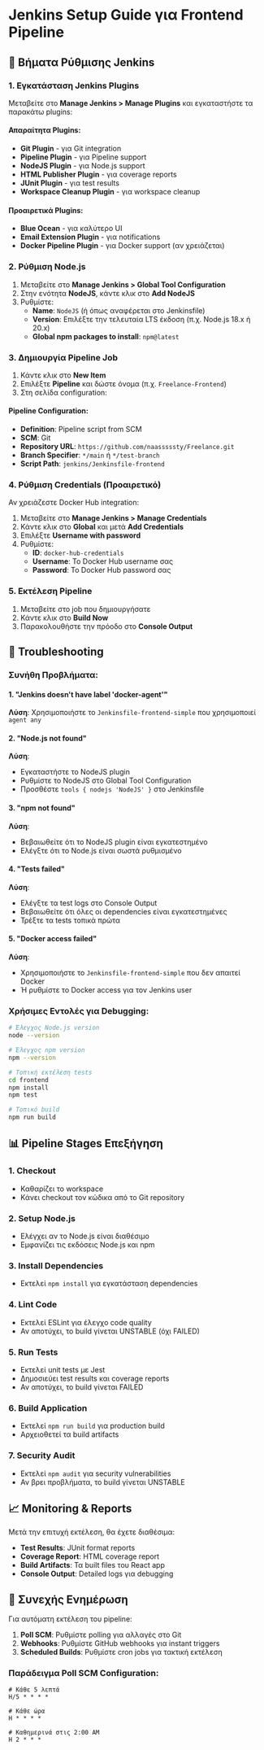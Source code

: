 # Jenkins Setup Guide για Frontend Pipeline

## 🚀 Βήματα Ρύθμισης Jenkins

### 1. Εγκατάσταση Jenkins Plugins

Μεταβείτε στο **Manage Jenkins > Manage Plugins** και εγκαταστήστε τα παρακάτω plugins:

#### Απαραίτητα Plugins:
- **Git Plugin** - για Git integration
- **Pipeline Plugin** - για Pipeline support
- **NodeJS Plugin** - για Node.js support
- **HTML Publisher Plugin** - για coverage reports
- **JUnit Plugin** - για test results
- **Workspace Cleanup Plugin** - για workspace cleanup

#### Προαιρετικά Plugins:
- **Blue Ocean** - για καλύτερο UI
- **Email Extension Plugin** - για notifications
- **Docker Pipeline Plugin** - για Docker support (αν χρειάζεται)

### 2. Ρύθμιση Node.js

1. Μεταβείτε στο **Manage Jenkins > Global Tool Configuration**
2. Στην ενότητα **NodeJS**, κάντε κλικ στο **Add NodeJS**
3. Ρυθμίστε:
   - **Name**: `NodeJS` (ή όπως αναφέρεται στο Jenkinsfile)
   - **Version**: Επιλέξτε την τελευταία LTS έκδοση (π.χ. Node.js 18.x ή 20.x)
   - **Global npm packages to install**: `npm@latest`

### 3. Δημιουργία Pipeline Job

1. Κάντε κλικ στο **New Item**
2. Επιλέξτε **Pipeline** και δώστε όνομα (π.χ. `Freelance-Frontend`)
3. Στη σελίδα configuration:

#### Pipeline Configuration:
- **Definition**: Pipeline script from SCM
- **SCM**: Git
- **Repository URL**: `https://github.com/naasssssty/Freelance.git`
- **Branch Specifier**: `*/main` ή `*/test-branch`
- **Script Path**: `jenkins/Jenkinsfile-frontend`

### 4. Ρύθμιση Credentials (Προαιρετικό)

Αν χρειάζεστε Docker Hub integration:

1. Μεταβείτε στο **Manage Jenkins > Manage Credentials**
2. Κάντε κλικ στο **Global** και μετά **Add Credentials**
3. Επιλέξτε **Username with password**
4. Ρυθμίστε:
   - **ID**: `docker-hub-credentials`
   - **Username**: Το Docker Hub username σας
   - **Password**: Το Docker Hub password σας

### 5. Εκτέλεση Pipeline

1. Μεταβείτε στο job που δημιουργήσατε
2. Κάντε κλικ στο **Build Now**
3. Παρακολουθήστε την πρόοδο στο **Console Output**

## 🔧 Troubleshooting

### Συνήθη Προβλήματα:

#### 1. "Jenkins doesn't have label 'docker-agent'"
**Λύση**: Χρησιμοποιήστε το `Jenkinsfile-frontend-simple` που χρησιμοποιεί `agent any`

#### 2. "Node.js not found"
**Λύση**: 
- Εγκαταστήστε το NodeJS plugin
- Ρυθμίστε το NodeJS στο Global Tool Configuration
- Προσθέστε `tools { nodejs 'NodeJS' }` στο Jenkinsfile

#### 3. "npm not found"
**Λύση**:
- Βεβαιωθείτε ότι το NodeJS plugin είναι εγκατεστημένο
- Ελέγξτε ότι το Node.js είναι σωστά ρυθμισμένο

#### 4. "Tests failed"
**Λύση**:
- Ελέγξτε τα test logs στο Console Output
- Βεβαιωθείτε ότι όλες οι dependencies είναι εγκατεστημένες
- Τρέξτε τα tests τοπικά πρώτα

#### 5. "Docker access failed"
**Λύση**:
- Χρησιμοποιήστε το `Jenkinsfile-frontend-simple` που δεν απαιτεί Docker
- Ή ρυθμίστε το Docker access για τον Jenkins user

### Χρήσιμες Εντολές για Debugging:

```bash
# Έλεγχος Node.js version
node --version

# Έλεγχος npm version
npm --version

# Τοπική εκτέλεση tests
cd frontend
npm install
npm test

# Τοπικό build
npm run build
```

## 📊 Pipeline Stages Επεξήγηση

### 1. **Checkout**
- Καθαρίζει το workspace
- Κάνει checkout τον κώδικα από το Git repository

### 2. **Setup Node.js**
- Ελέγχει αν το Node.js είναι διαθέσιμο
- Εμφανίζει τις εκδόσεις Node.js και npm

### 3. **Install Dependencies**
- Εκτελεί `npm install` για εγκατάσταση dependencies

### 4. **Lint Code**
- Εκτελεί ESLint για έλεγχο code quality
- Αν αποτύχει, το build γίνεται UNSTABLE (όχι FAILED)

### 5. **Run Tests**
- Εκτελεί unit tests με Jest
- Δημοσιεύει test results και coverage reports
- Αν αποτύχει, το build γίνεται FAILED

### 6. **Build Application**
- Εκτελεί `npm run build` για production build
- Αρχειοθετεί τα build artifacts

### 7. **Security Audit**
- Εκτελεί `npm audit` για security vulnerabilities
- Αν βρει προβλήματα, το build γίνεται UNSTABLE

## 📈 Monitoring & Reports

Μετά την επιτυχή εκτέλεση, θα έχετε διαθέσιμα:

- **Test Results**: JUnit format reports
- **Coverage Report**: HTML coverage report
- **Build Artifacts**: Τα built files του React app
- **Console Output**: Detailed logs για debugging

## 🔄 Συνεχής Ενημέρωση

Για αυτόματη εκτέλεση του pipeline:

1. **Poll SCM**: Ρυθμίστε polling για αλλαγές στο Git
2. **Webhooks**: Ρυθμίστε GitHub webhooks για instant triggers
3. **Scheduled Builds**: Ρυθμίστε cron jobs για τακτική εκτέλεση

### Παράδειγμα Poll SCM Configuration:
```
# Κάθε 5 λεπτά
H/5 * * * *

# Κάθε ώρα
H * * * *

# Καθημερινά στις 2:00 AM
H 2 * * *
``` 
